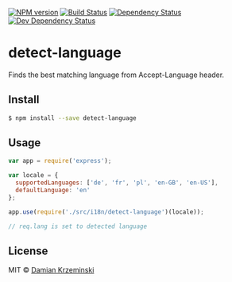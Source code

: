 [![NPM version][npm-image]][npm-url]
[![Build Status][travis-image]][travis-url]
[![Dependency Status][deps-image]][deps-url]
[![Dev Dependency Status][deps-dev-image]][deps-dev-url]

# detect-language

Finds the best matching language from Accept-Language header.

## Install

```sh
$ npm install --save detect-language
```

## Usage

```js
var app = require('express');

var locale = {
  supportedLanguages: ['de', 'fr', 'pl', 'en-GB', 'en-US'],
  defaultLanguage: 'en'
};

app.use(require('./src/i18n/detect-language')(locale));

// req.lang is set to detected language

```

## License

MIT © [Damian Krzeminski](https://pirxpilot.me)

[npm-image]: https://img.shields.io/npm/v/detect-language.svg
[npm-url]: https://npmjs.org/package/detect-language

[travis-url]: https://travis-ci.org/pirxpilot/detect-language
[travis-image]: https://img.shields.io/travis/pirxpilot/detect-language.svg

[deps-image]: https://img.shields.io/david/pirxpilot/detect-language.svg
[deps-url]: https://david-dm.org/pirxpilot/detect-language

[deps-dev-image]: https://img.shields.io/david/dev/pirxpilot/detect-language.svg
[deps-dev-url]: https://david-dm.org/pirxpilot/detect-language?type=dev
